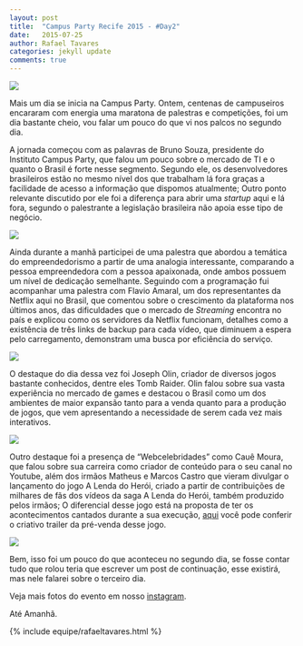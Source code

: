 ```yaml
---
layout: post
title:  "Campus Party Recife 2015 - #Day2"
date:   2015-07-25
author: Rafael Tavares
categories: jekyll update
comments: true
---
```

![](https://raw.githubusercontent.com/recursivejr/recursivejr.github.io/master/images/posts/campusparty/CPRecife-1.JPG)

Mais um dia se inicia na Campus Party.
Ontem, centenas de campuseiros encararam com energia uma maratona de palestras e competições, foi um dia bastante cheio, vou falar um pouco do que vi nos palcos no segundo dia.

A jornada começou com as palavras de Bruno Souza, presidente do Instituto Campus Party, que falou um pouco sobre o mercado de TI e o quanto o Brasil é forte nesse segmento. Segundo ele, os desenvolvedores brasileiros estão no mesmo nível dos que trabalham lá fora graças a facilidade de acesso a informação que dispomos atualmente; Outro ponto relevante discutido por ele foi a diferença para abrir uma *startup* aqui e lá fora, segundo o palestrante a legislação brasileira não apoia esse tipo de negócio.

![](https://raw.githubusercontent.com/recursivejr/recursivejr.github.io/master/images/posts/campusparty/CPRecife-2.JPG)

Ainda durante a manhã participei de uma palestra que abordou a temática do empreendedorismo a partir de uma analogia interessante, comparando a pessoa empreendedora com a pessoa apaixonada, onde ambos possuem um nível de dedicação semelhante. Seguindo com a programação fui acompanhar uma palestra com Flavio Amaral, um dos representantes da Netflix aqui no Brasil, que comentou sobre o crescimento da plataforma nos últimos anos, das dificuldades que o mercado de *Streaming* encontra no país e explicou como os servidores da Netflix funcionam, detalhes como a existência de três links de backup para cada vídeo, que diminuem a espera pelo carregamento, demonstram uma busca por eficiência do serviço.


![](https://raw.githubusercontent.com/recursivejr/recursivejr.github.io/master/images/posts/campusparty/CPRecife-3.JPG)

O destaque do dia dessa vez foi Joseph Olin, criador de diversos jogos bastante conhecidos, dentre eles Tomb Raider. Olin falou sobre sua vasta experiência no mercado de games e destacou o Brasil como um dos ambientes de maior expansão tanto para a venda quanto para a produção de jogos, que vem apresentando a necessidade de serem cada vez mais interativos.

![](https://raw.githubusercontent.com/recursivejr/recursivejr.github.io/master/images/posts/campusparty/CPRecife-4.JPG)

Outro destaque foi a presença de “Webcelebridades” como Cauê Moura, que falou sobre sua carreira como criador de conteúdo para o seu canal no Youtube, além dos irmãos Matheus e Marcos Castro que vieram divulgar o lançamento do jogo A Lenda do Herói, criado a partir de contribuições de milhares de fãs dos vídeos da saga A Lenda do Herói, também produzido pelos irmãos; O diferencial desse jogo está na proposta de ter os acontecimentos cantados durante a sua execução, [aqui] você pode conferir o criativo trailer da pré-venda desse jogo.

![](https://raw.githubusercontent.com/recursivejr/recursivejr.github.io/master/images/posts/campusparty/CPRecife-5.JPG)

Bem, isso foi um pouco do que aconteceu no segundo dia, se fosse contar tudo que rolou teria que escrever um post de continuação, esse existirá, mas nele falarei sobre o terceiro dia.

Veja mais fotos do evento em nosso [instagram].

Até Amanhã.

{% include equipe/rafaeltavares.html %}

[instagram]:https://instagram.com/recursive_jr
[aqui]:https://www.youtube.com/watch?v=leD9srixeiw
